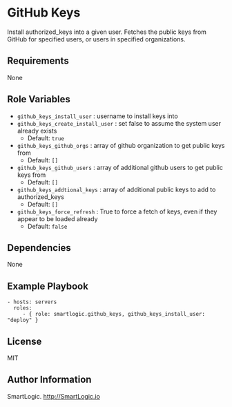 GitHub Keys
=========

Install authorized_keys into a given user. Fetches the public keys from GitHub 
for specified users, or users in specified organizations.

Requirements
------------

None

Role Variables
--------------

* `github_keys_install_user` : username to install keys into
* `github_keys_create_install_user` : set false to assume the system user 
    already exists
    * Default: `true`
* `github_keys_github_orgs` : array of github organization to get public keys 
    from
    * Default: `[]`
* `github_keys_github_users` : array of additional github users to get public 
    keys from
    * Default: `[]`
* `github_keys_addtional_keys` : array of additional public keys to add to 
    authorized_keys
    * Default: `[]`
* `github_keys_force_refresh` : True to force a fetch of keys, even if they 
    appear to be loaded already
    * Default: `false`

Dependencies
------------

None

Example Playbook
----------------

    - hosts: servers
      roles:
         - { role: smartlogic.github_keys, github_keys_install_user: "deploy" }

License
-------

MIT

Author Information
------------------

SmartLogic. http://SmartLogic.io
